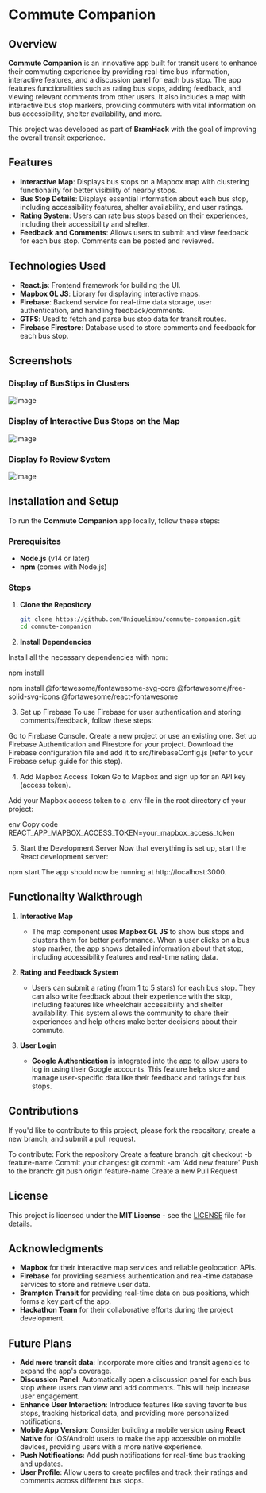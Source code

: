 # Commute Companion

## Overview

**Commute Companion** is an innovative app built for transit users to enhance their commuting experience by providing real-time bus information, interactive features, and a discussion panel for each bus stop. The app features functionalities such as rating bus stops, adding feedback, and viewing relevant comments from other users. It also includes a map with interactive bus stop markers, providing commuters with vital information on bus accessibility, shelter availability, and more.

This project was developed as part of **BramHack** with the goal of improving the overall transit experience.

## Features

- **Interactive Map**: Displays bus stops on a Mapbox map with clustering functionality for better visibility of nearby stops.
- **Bus Stop Details**: Displays essential information about each bus stop, including accessibility features, shelter availability, and user ratings.
- **Rating System**: Users can rate bus stops based on their experiences, including their accessibility and shelter.
- **Feedback and Comments**: Allows users to submit and view feedback for each bus stop. Comments can be posted and reviewed.

## Technologies Used

- **React.js**: Frontend framework for building the UI.
- **Mapbox GL JS**: Library for displaying interactive maps.
- **Firebase**: Backend service for real-time data storage, user authentication, and handling feedback/comments.
- **GTFS**: Used to fetch and parse bus stop data for transit routes.
- **Firebase Firestore**: Database used to store comments and feedback for each bus stop.

## Screenshots

### Display of BusStips in Clusters
![image](https://github.com/user-attachments/assets/461de376-6afd-40bb-acc7-edb3978fdc9f)

### Display of Interactive Bus Stops on the Map
![image](https://github.com/user-attachments/assets/cef78999-d1d7-483e-a10a-547ba4db5ede)

### Display fo Review System
![image](https://github.com/user-attachments/assets/9cb261dd-a7b4-47f6-8d66-b28631337ff7)


## Installation and Setup

To run the **Commute Companion** app locally, follow these steps:

### Prerequisites

- **Node.js** (v14 or later)
- **npm** (comes with Node.js)

### Steps

1. **Clone the Repository**
   ```bash
   git clone https://github.com/Uniquelimbu/commute-companion.git
   cd commute-companion

2. **Install Dependencies**

Install all the necessary dependencies with npm:

npm install

npm install @fortawesome/fontawesome-svg-core @fortawesome/free-solid-svg-icons @fortawesome/react-fontawesome

3. Set up Firebase
To use Firebase for user authentication and storing comments/feedback, follow these steps:

Go to Firebase Console.
Create a new project or use an existing one.
Set up Firebase Authentication and Firestore for your project.
Download the Firebase configuration file and add it to src/firebaseConfig.js (refer to your Firebase setup guide for this step).

4. Add Mapbox Access Token
Go to Mapbox and sign up for an API key (access token).

Add your Mapbox access token to a .env file in the root directory of your project:

env
Copy code
REACT_APP_MAPBOX_ACCESS_TOKEN=your_mapbox_access_token

5. Start the Development Server
Now that everything is set up, start the React development server:

npm start
The app should now be running at http://localhost:3000.

## Functionality Walkthrough

1. **Interactive Map**
   - The map component uses **Mapbox GL JS** to show bus stops and clusters them for better performance. When a user clicks on a bus stop marker, the app shows detailed information about that stop, including accessibility features and real-time rating data.

2. **Rating and Feedback System**
   - Users can submit a rating (from 1 to 5 stars) for each bus stop. They can also write feedback about their experience with the stop, including features like wheelchair accessibility and shelter availability. This system allows the community to share their experiences and help others make better decisions about their commute.

3. **User Login**
   - **Google Authentication** is integrated into the app to allow users to log in using their Google accounts. This feature helps store and manage user-specific data like their feedback and ratings for bus stops.

## Contributions
If you'd like to contribute to this project, please fork the repository, create a new branch, and submit a pull request.

To contribute:
Fork the repository
Create a feature branch: git checkout -b feature-name
Commit your changes: git commit -am 'Add new feature'
Push to the branch: git push origin feature-name
Create a new Pull Request

## License

This project is licensed under the **MIT License** - see the [LICENSE](./LICENSE) file for details.

## Acknowledgments

- **Mapbox** for their interactive map services and reliable geolocation APIs.
- **Firebase** for providing seamless authentication and real-time database services to store and retrieve user data.
- **Brampton Transit** for providing real-time data on bus positions, which forms a key part of the app.
- **Hackathon Team** for their collaborative efforts during the project development.

## Future Plans

- **Add more transit data**: Incorporate more cities and transit agencies to expand the app's coverage.
- **Discussion Panel**: Automatically open a discussion panel for each bus stop where users can view and add comments. This will help increase user engagement.
- **Enhance User Interaction**: Introduce features like saving favorite bus stops, tracking historical data, and providing more personalized notifications.
- **Mobile App Version**: Consider building a mobile version using **React Native** for iOS/Android users to make the app accessible on mobile devices, providing users with a more native experience.
- **Push Notifications**: Add push notifications for real-time bus tracking and updates.
- **User Profile**: Allow users to create profiles and track their ratings and comments across different bus stops.



